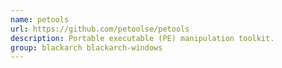 ```yaml
---
name: petools
url: https://github.com/petoolse/petools
description: Portable executable (PE) manipulation toolkit.
group: blackarch blackarch-windows
---
```

